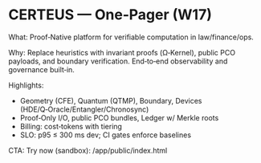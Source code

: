 # CERTEUS — One‑Pager (W17)

What: Proof‑Native platform for verifiable computation in law/finance/ops.

Why: Replace heuristics with invariant proofs (Ω‑Kernel), public PCO payloads,
and boundary verification. End‑to‑end observability and governance built‑in.

Highlights:
- Geometry (CFE), Quantum (QTMP), Boundary, Devices (HDE/Q‑Oracle/Entangler/Chronosync)
- Proof‑Only I/O, public PCO bundles, Ledger w/ Merkle roots
- Billing: cost‑tokens with tiering
- SLO: p95 ≤ 300 ms dev; CI gates enforce baselines

CTA: Try now (sandbox): /app/public/index.html

